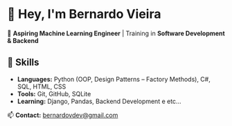 # 👋 Hey, I'm Bernardo Vieira  

🎯 **Aspiring Machine Learning Engineer** | Training in **Software Development & Backend**  

## 🚀 Skills  
- **Languages:** Python (OOP, Design Patterns – Factory Methods), C#, SQL, HTML, CSS  
- **Tools:** Git, GitHub, SQLite
- **Learning:** Django, Pandas, Backend Development e etc...

📫 **Contact:** bernardovdev@gmail.com  
